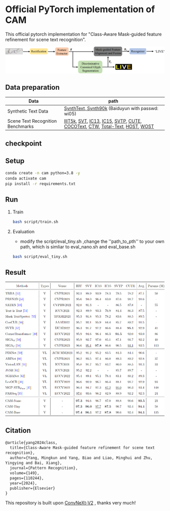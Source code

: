 # Official PyTorch implementation of CAM

This official pytorch implementation for "Class-Aware Mask-guided feature refinement for scene text recognition".

![](./fig/pipline.png)

## Data preparation

| Data                              | path                                                         |
| --------------------------------- | ------------------------------------------------------------ |
| Synthetic Text Data               | [SynthText, Synth90k](https://pan.baidu.com/s/1BMYb93u4gW_3GJdjBWSCSw&shfl=sharepset) (Baiduyun with passwd: wi05) |
| Scene Text Recognition Benchmarks | [IIIT5k](https://1drv.ms/u/s!AgwG2MwdV23ckOhvBLdfDlYLNJaiIw?e=vh9krZ), [SVT](https://1drv.ms/u/s!AgwG2MwdV23ckOhyQn60SzFI97IAeQ?e=Pk8rlZ), [IC13](https://1drv.ms/u/s!AgwG2MwdV23ckOhsX6uSXU9yLqjeoA?e=bes8bp), [IC15](https://1drv.ms/u/s!AgwG2MwdV23ckOhuy6ebkDhU3i5vcQ?e=t1XQN6), [SVTP](https://1drv.ms/u/s!AgwG2MwdV23ckOhzwW9jeK0zajRwiA?e=ibLDvC), [CUTE](https://1drv.ms/u/s!AgwG2MwdV23ckOhq0MJ4-jHDq9gFaw?e=uaxaEX), [COCOText](https://1drv.ms/u/s!AgwG2MwdV23ckOhoiwC5wf4eC9kYoQ?e=oXzZNF), [CTW](https://1drv.ms/u/s!AgwG2MwdV23ckOhp6ddoyLetHu2yaA?e=qTdZEc), [Total-Text](https://1drv.ms/u/s!AgwG2MwdV23ckOh02A7vn9kfCmuYjg?e=kkxmf6), [HOST](https://1drv.ms/u/s!AgwG2MwdV23ckOhw2Aj0lquBf3eGzA?e=pcFEth), [WOST](https://1drv.ms/u/s!AgwG2MwdV23ckOhxVi_7kppEkFMz2A?e=lKYfUY) |



## checkpoint



## Setup

```bash
conda create -n cam python=3.8 -y
conda activate cam
pip install -r requirements.txt
```



## Run

1. Train

   ```bash
   bash script/train.sh
   ```

2. Evaluation

   - modify the  script/eval_tiny.sh ,change the ''path_to_pth'' to your own path, which is simliar to eval_nano.sh and eval_base.sh

   ```bash
   bash script/eval_tiny.sh
   ```

## Result

![](./fig/res.png)

## Citation

```
@article{yang2024class,
  title={Class-Aware Mask-guided feature refinement for scene text recognition},
  author={Yang, Mingkun and Yang, Biao and Liao, Minghui and Zhu, Yingying and Bai, Xiang},
  journal={Pattern Recognition},
  volume={149},
  pages={110244},
  year={2024},
  publisher={Elsevier}
}
```

This repository is built upon [ConvNeXt-V2](https://github.com/facebookresearch/ConvNeXt-V2) , thanks very much!